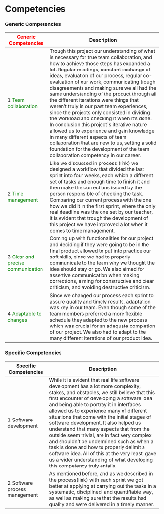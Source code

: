 #
<a Competencies id="item17"></a>
# Competencies

<a Generic Competencies id="item18"></a>
### Generic Competencies

| <font color="red">Generic Competencies</font>                            | Description                                                                                                                     |
|-------------------------------------------------|---------------------------------------------------------------------------------------------------------------------------------|
|1 <font color="green">Team collaboration </font>                            |Trough this project our understanding of what is necessary for true team collaboration, and how to achieve those steps has expanded a lot.  Regular meetings, constant exchange of ideas, evaluation of our process, regular co-evaluation of our work, communicating trough disagreements and making sure we all had the same understanding of the product through all the different iterations were things that weren’t truly in our past team experiences, since the projects only consisted in dividing the workload and checking it when it’s done. In conclusion this project´s iterative nature allowed us to experience and gain knowledge in many different aspects of team collaboration that are new to us, setting a solid foundation for the development of the team collaboration competency in our career. |
|2 <font color="green">Time management </font>                                |Like we discussed in process (link) we designed a workflow that divided the last sprint into four weeks, each which a different set of tasks and enough time to finish it and then make the corrections issued by the person responsible of checking the task. Comparing our current process with the one how we did it in the first sprint, where the only real deadline was the one set by our teacher, it is evident that trough the development of this project we have improved a lot when it comes to time management.  |
|3 <font color="green">Clear and precise communication </font>                | Coming up with functionalities for our project and deciding if they were going to be in the final product allowed to put into practice our soft skills, since we had to properly communicate to the team why we thought the idea should stay or go. We also aimed for assertive communication when making corrections, aiming for constructive and clear criticism, and avoiding destructive criticism. |
|4 <font color="green">Adaptable to changes </font>                           | Since we changed our process each sprint to assure quality and timely results, adaptation was key in our team. Even though some of the team members preferred a more flexible schedule they adapted to the new process which was crucial for an adequate completion of our project. We also had to adapt to the many different iterations of our product idea. 

<a Specific Competencies id="item19"></a>
### Specific Competencies
| Specific Competencies                          | Description                                                                                                                     |
|-------------------------------------------------|---------------------------------------------------------------------------------------------------------------------------------|
|1 Software development                     |While it is evident that real life software development has a lot more complexity, stakes, and obstacles, we still believe that this first encounter of developing a software idea and being able to portray it in interfaces allowed us to experience many of different situations that come with the initial stages of software development. It also helped us understand that many aspects that from the outside seem trivial, are in fact very complex and shouldn’t be undermined such as when a task is done and how to properly delimit a software idea. All of this at the very least, gave us a wider understanding of what developing this competency truly entails.        |
|2 Software process management | As mentioned before, and as we described in the process(link) with each sprint we got better at applying at carrying out the tasks in a systematic, disciplined, and quantifiable way, as well as making sure that the results had quality and were delivered in a timely manner. |

